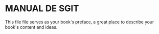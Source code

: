 # MANUAL DE SGIT

This file file serves as your book's preface, a great place to describe your book's content and ideas.

